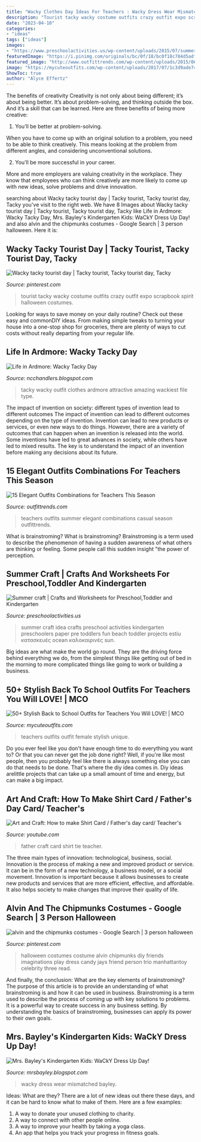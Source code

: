 ```yaml
---
title: "Wacky Clothes Day Ideas For Teachers : Wacky Dress Wear Mismatched Bayley"
description: "Tourist tacky wacky costume outfits crazy outfit expo scrapbook spirit halloween costumes"
date: "2023-04-10"
categories:
- "ideas"
tags: ["ideas"]
images:
- "https://www.preschoolactivities.us/wp-content/uploads/2015/07/summer-craft-idea-for-kids-6.jpg"
featuredImage: "https://i.pinimg.com/originals/bc/0f/18/bc0f18c784d5adfca3720e66e5ad58d9.jpg"
featured_image: "http://www.outfittrends.com/wp-content/uploads/2015/06/t5.jpg"
image: "https://mycuteoutfits.com/wp-content/uploads/2017/07/1c3d9ade740e2ac9adbab6379f33b507.jpg"
ShowToc: true
author: "Alyce Effertz"
---
```



The benefits of creativity
Creativity is not only about being different; it’s about being better. It’s about problem-solving, and thinking outside the box. And it’s a skill that can be learned. Here are three benefits of being more creative:
1. You’ll be better at problem-solving.

When you have to come up with an original solution to a problem, you need to be able to think creatively. This means looking at the problem from different angles, and considering unconventional solutions.

2. You’ll be more successful in your career.

More and more employers are valuing creativity in the workplace. They know that employees who can think creatively are more likely to come up with new ideas, solve problems and drive innovation.

	

		
searching about Wacky tacky tourist day | Tacky tourist, Tacky tourist day, Tacky you've visit to the right web. We have 8 Images about Wacky tacky tourist day | Tacky tourist, Tacky tourist day, Tacky like Life in Ardmore: Wacky Tacky Day, Mrs. Bayley&#039;s Kindergarten Kids: WaCkY Dress Up Day! and also alvin and the chipmunks costumes - Google Search | 3 person halloween. Here it is:
		
    
## Wacky Tacky Tourist Day | Tacky Tourist, Tacky Tourist Day, Tacky

<img loading=lazy src="https://i.pinimg.com/736x/c1/eb/4d/c1eb4d88272b527cdbd3c0e67d8a6c43--crazy-outfits-scrapbook-expo.jpg" onerror="this.onerror=null;this.src='https://tse2.mm.bing.net/th?id=OIP.RFSMpssrfvq0LQ1b3dC-KwHaJ7&amp;pid=15.1';" alt="Wacky tacky tourist day | Tacky tourist, Tacky tourist day, Tacky">

_Source: pinterest.com_

>tourist tacky wacky costume outfits crazy outfit expo scrapbook spirit halloween costumes. 

	

Looking for ways to save money on your daily routine? Check out these easy and commonDIY ideas. From making simple tweaks to turning your house into a one-stop shop for groceries, there are plenty of ways to cut costs without really departing from your regular life.

    
## Life In Ardmore: Wacky Tacky Day

<img loading=lazy src="http://2.bp.blogspot.com/-OOqlJids7fg/Uv5G44a965I/AAAAAAAASpE/MtSLsZmO8NY/s1600/IMG_0216.JPG" onerror="this.onerror=null;this.src='https://tse4.mm.bing.net/th?id=OIP.fxHDiEj-9RbC3egbj7uL3gHaLH&amp;pid=15.1';" alt="Life in Ardmore: Wacky Tacky Day">

_Source: ncchandlers.blogspot.com_

>tacky wacky outfit clothes ardmore attractive amazing wackiest file type. 

	

The impact of invention on society: different types of invention lead to different outcomes
The impact of invention can lead to different outcomes depending on the type of invention. Invention can lead to new products or services, or even new ways to do things. However, there are a variety of outcomes that can happen when an invention is released into the world. Some inventions have led to great advances in society, while others have led to mixed results. The key is to understand the impact of an invention before making any decisions about its future.

    
## 15 Elegant Outfits Combinations For Teachers This Season

<img loading=lazy src="http://www.outfittrends.com/wp-content/uploads/2015/06/t5.jpg" onerror="this.onerror=null;this.src='https://tse4.mm.bing.net/th?id=OIP.Xfcg51qvu2h_1qhTrhPgfQHaLH&amp;pid=15.1';" alt="15 Elegant Outfits Combinations for Teachers This Season">

_Source: outfittrends.com_

>teachers outfits summer elegant combinations casual season outfittrends. 

	

What is brainstroming?
What is brainstroming? Brainstroming is a term used to describe the phenomenon of having a sudden awareness of what others are thinking or feeling. Some people call this sudden insight "the power of perception.

    
## Summer Craft | Crafts And Worksheets For Preschool,Toddler And Kindergarten

<img loading=lazy src="https://www.preschoolactivities.us/wp-content/uploads/2015/07/summer-craft-idea-for-kids-6.jpg" onerror="this.onerror=null;this.src='https://tse2.mm.bing.net/th?id=OIP.wZY6S2ZMS2-t9e3FI1aENQHaF9&amp;pid=15.1';" alt="Summer craft | Crafts and Worksheets for Preschool,Toddler and Kindergarten">

_Source: preschoolactivities.us_

>summer craft idea crafts preschool activities kindergarten preschoolers paper pre toddlers fun beach toddler projects estiu κατασκευές ocean καλοκαιρινές sun. 

	

Big ideas are what make the world go round. They are the driving force behind everything we do, from the simplest things like getting out of bed in the morning to more complicated things like going to work or building a business.

    
## 50+ Stylish Back To School Outfits For Teachers You Will LOVE! | MCO

<img loading=lazy src="https://mycuteoutfits.com/wp-content/uploads/2017/07/1c3d9ade740e2ac9adbab6379f33b507.jpg" onerror="this.onerror=null;this.src='https://tse2.mm.bing.net/th?id=OIP.-vyj6xifTt59Pj85fBnmEgHaLH&amp;pid=15.1';" alt="50+ Stylish Back to School Outfits for Teachers You Will LOVE! | MCO">

_Source: mycuteoutfits.com_

>teachers outfits outfit female stylish unique. 

	

Do you ever feel like you don't have enough time to do everything you want to? Or that you can never get the job done right? Well, if you're like most people, then you probably feel like there is always something else you can do that needs to be done. That's where the diy idea comes in. Diy ideas arelittle projects that can take up a small amount of time and energy, but can make a big impact.

    
## Art And Craft: How To Make Shirt Card / Father&#039;s Day Card/ Teacher&#039;s

<img loading=lazy src="https://i.ytimg.com/vi/zmZ9IItQlaQ/maxresdefault.jpg" onerror="this.onerror=null;this.src='https://tse2.mm.bing.net/th?id=OIP.QYPYAmQbiUom5-IZcQFf-gHaEK&amp;pid=15.1';" alt="Art and Craft: How to make Shirt Card / Father&#039;s day card/ Teacher&#039;s">

_Source: youtube.com_

>father craft card shirt tie teacher. 

	

The three main types of innovation: technological, business, social.
Innovation is the process of making a new and improved product or service. It can be in the form of a new technology, a business model, or a social movement. Innovation is important because it allows businesses to create new products and services that are more efficient, effective, and affordable. It also helps society to make changes that improve their quality of life.

    
## Alvin And The Chipmunks Costumes - Google Search | 3 Person Halloween

<img loading=lazy src="https://i.pinimg.com/originals/bc/0f/18/bc0f18c784d5adfca3720e66e5ad58d9.jpg" onerror="this.onerror=null;this.src='https://tse2.mm.bing.net/th?id=OIP.PlxngLuyRZm4YL8zXHklrwHaJ7&amp;pid=15.1';" alt="alvin and the chipmunks costumes - Google Search | 3 person halloween">

_Source: pinterest.com_

>halloween costumes costume alvin chipmunks diy friends imaginations play dress candy jays friend person trio manhattantoy celebrity three read. 

	

And finally, the conclusion: What are the key elements of brainstroming?
The purpose of this article is to provide an understanding of what brainstroming is and how it can be used in business. Brainstroming is a term used to describe the process of coming up with key solutions to problems. It is a powerful way to create success in any business setting. By understanding the basics of brainstroming, businesses can apply its power to their own goals.

    
## Mrs. Bayley&#039;s Kindergarten Kids: WaCkY Dress Up Day!

<img loading=lazy src="http://3.bp.blogspot.com/-5Adq-2RGCxc/UxqeyTGglFI/AAAAAAAAMQ0/mCy7l89FfhA/s1600/IMG_1185.jpg" onerror="this.onerror=null;this.src='https://tse1.mm.bing.net/th?id=OIP.dra05IGadXzdfGMW3HcJLQHaJ4&amp;pid=15.1';" alt="Mrs. Bayley&#039;s Kindergarten Kids: WaCkY Dress Up Day!">

_Source: mrsbayley.blogspot.com_

>wacky dress wear mismatched bayley. 

	

Ideas: What are they?
There are a lot of new ideas out there these days, and it can be hard to know what to make of them. Here are a few examples:
1. A way to donate your unused clothing to charity.
2. A way to connect with other people online.
3. A way to improve your health by taking a yoga class.
4. An app that helps you track your progress in fitness goals.

